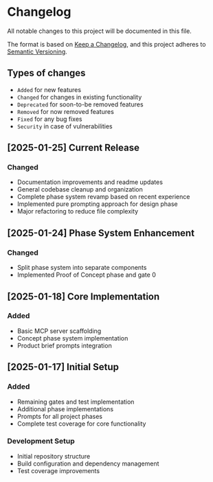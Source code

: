 # Changelog

All notable changes to this project will be documented in this file.

The format is based on [Keep a Changelog](https://keepachangelog.com/en/1.1.0/),
and this project adheres to [Semantic Versioning](https://semver.org/spec/v2.0.0.html).

## Types of changes

- `Added` for new features
- `Changed` for changes in existing functionality
- `Deprecated` for soon-to-be removed features
- `Removed` for now removed features
- `Fixed` for any bug fixes
- `Security` in case of vulnerabilities

## [2025-01-25] Current Release

### Changed

- Documentation improvements and readme updates
- General codebase cleanup and organization
- Complete phase system revamp based on recent experience
- Implemented pure prompting approach for design phase
- Major refactoring to reduce file complexity

## [2025-01-24] Phase System Enhancement

### Changed

- Split phase system into separate components
- Implemented Proof of Concept phase and gate 0

## [2025-01-18] Core Implementation

### Added

- Basic MCP server scaffolding
- Concept phase system implementation
- Product brief prompts integration

## [2025-01-17] Initial Setup

### Added

- Remaining gates and test implementation
- Additional phase implementations
- Prompts for all project phases
- Complete test coverage for core functionality

### Development Setup

- Initial repository structure
- Build configuration and dependency management
- Test coverage improvements
